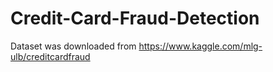 # Credit-Card-Fraud-Detection

Dataset was downloaded from
https://www.kaggle.com/mlg-ulb/creditcardfraud
